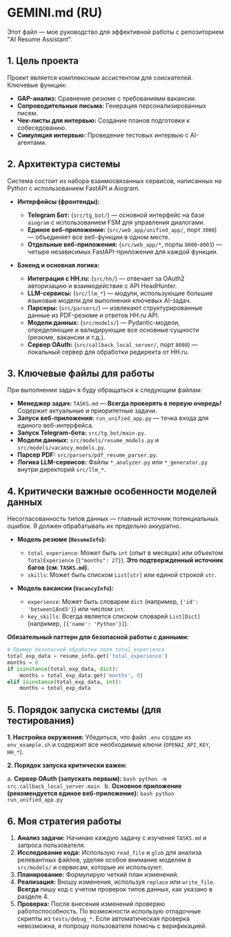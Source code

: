# GEMINI.md (RU)

Этот файл — мое руководство для эффективной работы с репозиторием "AI Resume Assistant".

## 1. Цель проекта

Проект является комплексным ассистентом для соискателей. Ключевые функции:
*   **GAP-анализ:** Сравнение резюме с требованиями вакансии.
*   **Сопроводительные письма:** Генерация персонализированных писем.
*   **Чек-листы для интервью:** Создание планов подготовки к собеседованию.
*   **Симуляция интервью:** Проведение тестовых интервью с AI-агентами.

## 2. Архитектура системы

Система состоит из набора взаимосвязанных сервисов, написанных на Python с использованием FastAPI и Aiogram.

*   **Интерфейсы (фронтенды):**
    *   **Telegram Бот:** (`src/tg_bot/`) — основной интерфейс на базе `aiogram` с использованием FSM для управления диалогами.
    *   **Единое веб-приложение:** (`src/web_app/unified_app/`, порт `3000`) — объединяет все веб-функции в одном месте.
    *   **Отдельные веб-приложения:** (`src/web_app/*`, порты `8000`-`8003`) — четыре независимых FastAPI-приложения для каждой функции.

*   **Бэкенд и основная логика:**
    *   **Интеграция с HH.ru:** (`src/hh/`) — отвечает за OAuth2 авторизацию и взаимодействие с API HeadHunter.
    *   **LLM-сервисы:** (`src/llm_*`) — модули, использующие большие языковые модели для выполнения ключевых AI-задач.
    *   **Парсеры:** (`src/parsers/`) — извлекают структурированные данные из PDF-резюме и ответов HH.ru API.
    *   **Модели данных:** (`src/models/`) — Pydantic-модели, определяющие и валидирующие все основные сущности (резюме, вакансии и т.д.).
    *   **Сервер OAuth:** (`src/callback_local_server/`, порт `8080`) — локальный сервер для обработки редиректа от HH.ru.

## 3. Ключевые файлы для работы

При выполнении задач я буду обращаться к следующим файлам:

*   **Менеджер задач:** `TASKS.md` — **Всегда проверять в первую очередь!** Содержит актуальные и приоритетные задачи.
*   **Запуск веб-приложения:** `run_unified_app.py` — точка входа для единого веб-интерфейса.
*   **Запуск Telegram-бота:** `src/tg_bot/main.py`.
*   **Модели данных:** `src/models/resume_models.py` и `src/models/vacancy_models.py`.
*   **Парсер PDF:** `src/parsers/pdf_resume_parser.py`.
*   **Логика LLM-сервисов:** Файлы `*_analyzer.py` или `*_generator.py` внутри директорий `src/llm_*`.

## 4. Критически важные особенности моделей данных

Несогласованность типов данных — главный источник потенциальных ошибок. Я должен обрабатывать их предельно аккуратно.

*   **Модель резюме (`ResumeInfo`):**
    *   `total_experience`: Может быть `int` (опыт в месяцах) или объектом `TotalExperience` (`{"months": 27}`). **Это подтвержденный источник багов (см. `TASKS.md`).**
    *   `skills`: Может быть списком `List[str]` или единой строкой `str`.

*   **Модель вакансии (`VacancyInfo`):**
    *   `experience`: Может быть словарем `dict` (например, `{'id': 'between1And3'}`) или числом `int`.
    *   `key_skills`: Всегда является списком словарей `List[Dict]` (например, `[{'name': 'Python'}]`).

**Обязательный паттерн для безопасной работы с данными:**
```python
# Пример безопасной обработки поля total_experience
total_exp_data = resume_info.get('total_experience')
months = 0
if isinstance(total_exp_data, dict):
    months = total_exp_data.get('months', 0)
elif isinstance(total_exp_data, int):
    months = total_exp_data
```

## 5. Порядок запуска системы (для тестирования)

**1. Настройка окружения:** Убедиться, что файл `.env` создан из `env_example.sh` и содержит все необходимые ключи (`OPENAI_API_KEY`, `HH_*`).

**2. Порядок запуска критически важен:**

   a. **Сервер OAuth (запускать первым):**
      ```bash
      python -m src.callback_local_server.main
      ```
   b. **Основное приложение (рекомендуется единое веб-приложение):**
      ```bash
      python run_unified_app.py
      ```

## 6. Моя стратегия работы

1.  **Анализ задачи:** Начинаю каждую задачу с изучения `TASKS.md` и запроса пользователя.
2.  **Исследование кода:** Использую `read_file` и `glob` для анализа релевантных файлов, уделяя особое внимание моделям в `src/models/` и сервисам, которые их используют.
3.  **Планирование:** Формулирую четкий план изменений.
4.  **Реализация:** Вношу изменения, используя `replace` или `write_file`. **Всегда** пишу код с учетом проверок типов данных, как указано в разделе 4.
5.  **Проверка:** После внесения изменений проверяю работоспособность. По возможности использую отладочные скрипты из `tests/debug_*`. Если автоматическая проверка невозможна, я попрошу пользователя помочь с верификацией.
